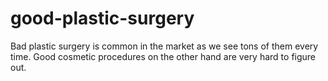 good-plastic-surgery
====================

Bad plastic surgery is common in the market as we see tons of them every time. Good cosmetic procedures on the other hand are very hard to figure out. 
